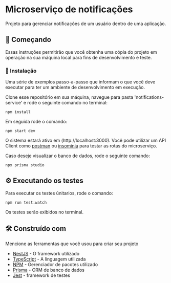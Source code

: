 # Microserviço de notificações

Projeto para gerenciar notificações de um usuário dentro de uma aplicação.

## 🚀 Começando

Essas instruções permitirão que você obtenha uma cópia do projeto em operação na sua máquina local para fins de desenvolvimento e teste.

### 🔧 Instalação

Uma série de exemplos passo-a-passo que informam o que você deve executar para ter um ambiente de desenvolvimento em execução.

Clone esse repositório em sua máquina, navegue para pasta 'notifications-service' e rode o seguinte comando no terminal:

```
npm install
```

Em seguida rode o comando:

```
npm start dev
```

O sistema estará ativo em (http://localhost:3000). Você pode utilizar um API Client como [postman](https://www.postman.com/) ou [insominia](https://insomnia.rest/download) para testar as rotas do microserviço.

Caso deseje visualizar o banco de dados, rode o seguinte comando:

```
npx prisma studio
```

## ⚙️ Executando os testes

Para executar os testes únitarios, rode o comando:

```
npm run test:watch
```

Os testes serão exibidos no terminal.

## 🛠️ Construído com

Mencione as ferramentas que você usou para criar seu projeto

- [NestJS](https://docs.nestjs.com/) - O framework utilizado
- [TypeScript](https://www.typescriptlang.org/docs/) - A linguagem utilizada
- [NPM](https://docs.npmjs.com/) - Gerenciador de pacotes utilizado
- [Prisma](https://www.prisma.io/docs) - ORM de banco de dados
- [Jest](https://jestjs.io/pt-BR/docs/getting-started) - framework de testes
